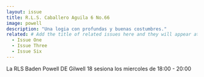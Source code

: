 ```yaml
---
layout: issue
title: R.L.S. Caballero Aguila 6 No.66
image: powell
description: "Una logia con profundas y buenas costumbres."
related: # Add the title of related issues here and they will appear at the bottom of the page
  - Issue One
  - Issue Three
  - Issue Six
---
```

La RLS Baden Powell DE Gilwell 18 sesiona los miercoles de 18:00 - 20:00